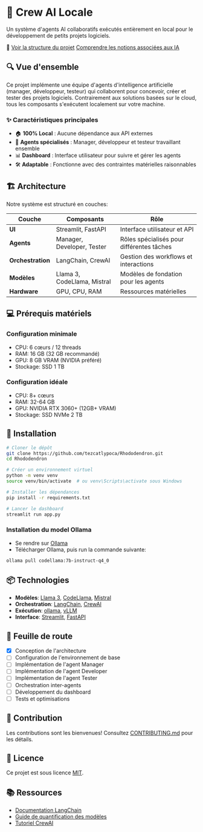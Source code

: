 # 🤖 Crew AI Locale

Un système d'agents AI collaboratifs exécutés entièrement en local pour le développement de petits projets logiciels.

📂 [Voir la structure du projet](docs/Architecture%20dossier%20du%20projet.md)
[Comprendre les notions associées aux IA](docs/Comprendre%20les%20notions%20associées%20aux%20IA.md)

## 🔍 Vue d'ensemble

Ce projet implémente une équipe d'agents d'intelligence artificielle (manager, développeur, testeur) qui collaborent pour concevoir, créer et tester des projets logiciels. Contrairement aux solutions basées sur le cloud, tous les composants s'exécutent localement sur votre machine.

### ✨ Caractéristiques principales

- 🏠 **100% Local** : Aucune dépendance aux API externes
- 🧠 **Agents spécialisés** : Manager, développeur et testeur travaillant ensemble
- 📊 **Dashboard** : Interface utilisateur pour suivre et gérer les agents
- 🛠️ **Adaptable** : Fonctionne avec des contraintes matérielles raisonnables

## 🏗️ Architecture

Notre système est structuré en couches:

| Couche | Composants | Rôle |
|--------|------------|------|
| **UI** | Streamlit, FastAPI | Interface utilisateur et API |
| **Agents** | Manager, Developer, Tester | Rôles spécialisés pour différentes tâches |
| **Orchestration** | LangChain, CrewAI | Gestion des workflows et interactions |
| **Modèles** | Llama 3, CodeLlama, Mistral | Modèles de fondation pour les agents |
| **Hardware** | GPU, CPU, RAM | Ressources matérielles |

## 💻 Prérequis matériels

### Configuration minimale
- CPU: 6 cœurs / 12 threads
- RAM: 16 GB (32 GB recommandé)
- GPU: 8 GB VRAM (NVIDIA préféré)
- Stockage: SSD 1 TB

### Configuration idéale
- CPU: 8+ cœurs
- RAM: 32-64 GB
- GPU: NVIDIA RTX 3060+ (12GB+ VRAM)
- Stockage: SSD NVMe 2 TB

## 🚀 Installation

```bash
# Cloner le dépôt
git clone https://github.com/tezcatlypoca/Rhododendron.git
cd Rhododendron

# Créer un environnement virtuel
python -m venv venv
source venv/bin/activate  # ou venv\Scripts\activate sous Windows

# Installer les dépendances
pip install -r requirements.txt

# Lancer le dashboard
streamlit run app.py
```

### Installation du model Ollama

- Se rendre sur [Ollama](https://ollama.ai/)
- Télécharger Ollama, puis run la commande suivante:
  
```bash
ollama pull codellama:7b-instruct-q4_0
```


## 📦 Technologies

- **Modèles**: [Llama 3](https://ai.meta.com/llama/), [CodeLlama](https://github.com/facebookresearch/codellama), [Mistral](https://mistral.ai/)
- **Orchestration**: [LangChain](https://www.langchain.com/), [CrewAI](https://www.crewai.io/)
- **Exécution**: [ollama](https://ollama.ai/), [vLLM](https://github.com/vllm-project/vllm)
- **Interface**: [Streamlit](https://streamlit.io/), [FastAPI](https://fastapi.tiangolo.com/)

## 📝 Feuille de route

- [x] Conception de l'architecture
- [ ] Configuration de l'environnement de base
- [ ] Implémentation de l'agent Manager
- [ ] Implémentation de l'agent Developer
- [ ] Implémentation de l'agent Tester
- [ ] Orchestration inter-agents
- [ ] Développement du dashboard
- [ ] Tests et optimisations

## 🤝 Contribution

Les contributions sont les bienvenues! Consultez [CONTRIBUTING.md](CONTRIBUTING.md) pour les détails.

## 📄 Licence

Ce projet est sous licence [MIT](LICENSE).

## 📚 Ressources

- [Documentation LangChain](https://python.langchain.com/en/latest/)
- [Guide de quantification des modèles](https://huggingface.co/docs/transformers/main/en/quantization)
- [Tutoriel CrewAI](https://www.crewai.io/docs/tutorials/getting-started)
